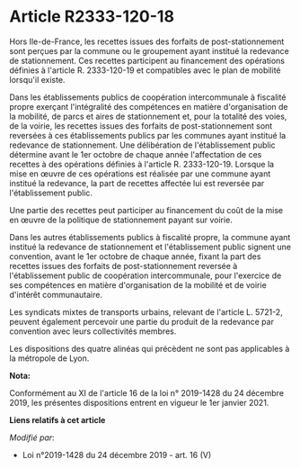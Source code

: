 # Article R2333-120-18

Hors Ile-de-France, les recettes issues des forfaits de post-stationnement sont perçues par la commune ou le groupement ayant
institué la redevance de stationnement. Ces recettes participent au financement des opérations définies à l'article R.
2333-120-19 et compatibles avec le   plan de mobilité lorsqu'il existe. 

Dans les établissements publics de coopération intercommunale à fiscalité propre exerçant l'intégralité des compétences en
matière d'organisation de la mobilité, de parcs et aires de stationnement et, pour la totalité des voies, de la voirie, les
recettes issues des forfaits de post-stationnement sont reversées à ces établissements publics par les communes ayant
institué la redevance de stationnement. Une délibération de l'établissement public détermine avant le 1er octobre de chaque
année l'affectation de ces recettes à des opérations définies à l'article R. 2333-120-19. Lorsque la mise en œuvre de ces
opérations est réalisée par une commune ayant institué la redevance, la part de recettes affectée lui est reversée par
l'établissement public. 

Une partie des recettes peut participer au financement du coût de la mise en œuvre de la politique de stationnement payant
sur voirie. 

Dans les autres établissements publics à fiscalité propre, la commune ayant institué la redevance de stationnement et
l'établissement public signent une convention, avant le 1er octobre de chaque année, fixant la part des recettes issues des
forfaits de post-stationnement reversée à l'établissement public de coopération intercommunale, pour l'exercice de ses
compétences en matière d'organisation de la mobilité et de voirie d'intérêt communautaire. 

Les syndicats mixtes de transports urbains, relevant de l'article L. 5721-2, peuvent également percevoir une partie du
produit de la redevance par convention avec leurs collectivités membres. 

Les dispositions des quatre alinéas qui précèdent ne sont pas applicables à la métropole de Lyon.

**Nota:**

Conformément au XI de l'article 16 de la loi n° 2019-1428 du 24 décembre 2019, les présentes dispositions entrent en vigueur
le 1er janvier 2021.

**Liens relatifs à cet article**

_Modifié par_:

  - Loi n°2019-1428 du 24 décembre 2019 - art. 16 (V)
